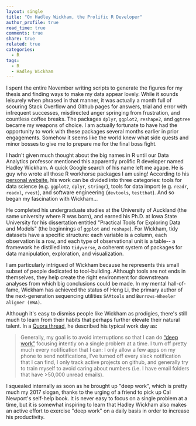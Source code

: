 ```yaml
---
layout: single
title: "On Hadley Wickham, the Prolific R Developer"
author_profile: true
read_time: true
comments: true
share: true
related: true
categories:
  - R
tags:
  - R
  - Hadley Wickham
---
```


I spent the entire November writing scripts to generate the figures for my thesis and finding ways to make my data appear lovely. While it sounds leisurely when phrased in that manner, it was actually a month full of scouring Stack Overflow and Github pages for answers, trial and error with infrequent successes, misdirected anger springing from frustration, and countless coffee breaks. The packages ```dplyr```, ```ggplot2```, ```reshape2```, and ```ggtree``` became my weapons of choice. I am actually fortunate to have had the opportunity to work with these packages several months earlier in prior engagements. Somehow it seems like the world knew what side quests and minor bosses to give me to prepare me for the final boss fight.

I hadn't given much thought about the big names in R until our Data Analytics professor mentioned this apparently prolific R developer named Hadley Wickham. A quick Google search of his name left me agape. He is guy who wrote all those R workhorse packages I am using! According to his <a href="hadley.nz">personal website</a>, his work can be divided into three categories: tools for data science (e.g. ```ggplot2```, ```dplyr```, ```stringr```), tools for data import (e.g. ```readr```, ```readxl```, ```rvest```), and software engineering (```devtools```, ```testthat```).  And so began my fascination with Wickham...

<!-- readmore -->

He completed his undergraduate studies at the University of Auckland (the same university where R was born), and earned his Ph.D. at Iowa State University for his dissertation entitled "Practical Tools for Exploring Data and Models" (the beginnings of ```ggplot``` and ```reshape```). For Wickham, tidy datasets have a specific structure: each variable is a column, each observation is a row, and each type of observational unit is a table-- a framework he distilled into ```tidyverse```, a coherent system of packages for data manipulation, exploration, and visualization.

I am particularly intrigued of Wickham because he represents this small subset of people dedicated to tool-building. Although tools are not ends in themselves, they help create the right environment for downstream analyses from which big conclusions could be made. In my mental hall-of-fame, Wickham has achieved the status of Heng Li, the primary author of the next-generation sequencing utilities ```SAMtools``` and ```Burrows-Wheeler aligner (BWA)```. 

Although it's easy to dismiss people like Wickham as prodigies, there's still much to learn from their habits that perhaps further elevate their natural talent. In a <a href="https://www.quora.com/What-does-a-typical-work-day-look-like-for-you">Quora thread</a>, he described his typical work day as:

>Generally, my goal is to avoid interruptions so that I can do <a href="http://calnewport.com/books/deep-work/">“deep work”</a> focusing intently on a single problem at a time. I turn off pretty much every notification that I can: I only allow a few apps on my phone to send notifications, I’ve turned off every slack notification that I can find, I only track active projects on github, and generally try to train myself to avoid caring about numbers (i.e. I have email folders that have >50,000 unread emails).

I squealed internally as soon as he brought up "deep work", which is pretty much my 2017 slogan, thanks to the urging of a friend to pick up Cal Newport's self-help book. It is never easy to focus on a single problem at a time, but it is somewhat inspiring to learn that Hadley Wickham also makes an active effort to exercise "deep work" on a daily basis in order to increase his productivity.
